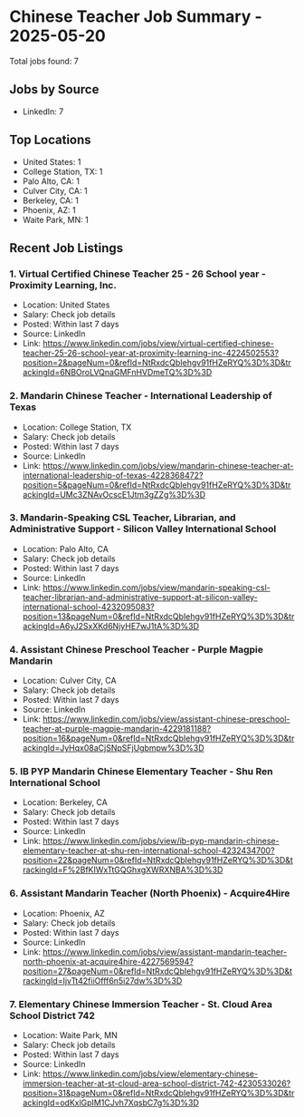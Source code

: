 # Chinese Teacher Job Summary - 2025-05-20

Total jobs found: 7

## Jobs by Source

- LinkedIn: 7

## Top Locations

- United States: 1
- College Station, TX: 1
- Palo Alto, CA: 1
- Culver City, CA: 1
- Berkeley, CA: 1
- Phoenix, AZ: 1
- Waite Park, MN: 1

## Recent Job Listings

### 1. Virtual Certified Chinese Teacher 25 - 26 School year - Proximity Learning, Inc.
- Location: United States
- Salary: Check job details
- Posted: Within last 7 days
- Source: LinkedIn
- Link: https://www.linkedin.com/jobs/view/virtual-certified-chinese-teacher-25-26-school-year-at-proximity-learning-inc-4224502553?position=2&pageNum=0&refId=NtRxdcQbIehgv91fHZeRYQ%3D%3D&trackingId=6NBOroLVQnaGMFnHVDmeTQ%3D%3D

### 2. Mandarin Chinese Teacher - International Leadership of Texas
- Location: College Station, TX
- Salary: Check job details
- Posted: Within last 7 days
- Source: LinkedIn
- Link: https://www.linkedin.com/jobs/view/mandarin-chinese-teacher-at-international-leadership-of-texas-4228368472?position=5&pageNum=0&refId=NtRxdcQbIehgv91fHZeRYQ%3D%3D&trackingId=UMc3ZNAvOcscE1Jtm3gZZg%3D%3D

### 3. Mandarin-Speaking CSL Teacher, Librarian, and Administrative Support - Silicon Valley International School
- Location: Palo Alto, CA
- Salary: Check job details
- Posted: Within last 7 days
- Source: LinkedIn
- Link: https://www.linkedin.com/jobs/view/mandarin-speaking-csl-teacher-librarian-and-administrative-support-at-silicon-valley-international-school-4232095083?position=13&pageNum=0&refId=NtRxdcQbIehgv91fHZeRYQ%3D%3D&trackingId=A6yJ2SxXKd6NjyHE7wJ1tA%3D%3D

### 4. Assistant Chinese Preschool Teacher - Purple Magpie Mandarin
- Location: Culver City, CA
- Salary: Check job details
- Posted: Within last 7 days
- Source: LinkedIn
- Link: https://www.linkedin.com/jobs/view/assistant-chinese-preschool-teacher-at-purple-magpie-mandarin-4229181188?position=16&pageNum=0&refId=NtRxdcQbIehgv91fHZeRYQ%3D%3D&trackingId=JyHqx08aCjSNpSFjUgbmpw%3D%3D

### 5. IB PYP Mandarin Chinese Elementary Teacher - Shu Ren International School
- Location: Berkeley, CA
- Salary: Check job details
- Posted: Within last 7 days
- Source: LinkedIn
- Link: https://www.linkedin.com/jobs/view/ib-pyp-mandarin-chinese-elementary-teacher-at-shu-ren-international-school-4232434700?position=22&pageNum=0&refId=NtRxdcQbIehgv91fHZeRYQ%3D%3D&trackingId=F%2BfKIWxTtGQGhxgXWRXNBA%3D%3D

### 6. Assistant Mandarin Teacher (North Phoenix) - Acquire4Hire
- Location: Phoenix, AZ
- Salary: Check job details
- Posted: Within last 7 days
- Source: LinkedIn
- Link: https://www.linkedin.com/jobs/view/assistant-mandarin-teacher-north-phoenix-at-acquire4hire-4227569594?position=27&pageNum=0&refId=NtRxdcQbIehgv91fHZeRYQ%3D%3D&trackingId=IjvTt42fiiOfff6n5i27dw%3D%3D

### 7. Elementary Chinese Immersion Teacher - St. Cloud Area School District 742
- Location: Waite Park, MN
- Salary: Check job details
- Posted: Within last 7 days
- Source: LinkedIn
- Link: https://www.linkedin.com/jobs/view/elementary-chinese-immersion-teacher-at-st-cloud-area-school-district-742-4230533026?position=31&pageNum=0&refId=NtRxdcQbIehgv91fHZeRYQ%3D%3D&trackingId=odKxlGpIM1CJvh7XqsbC7g%3D%3D

